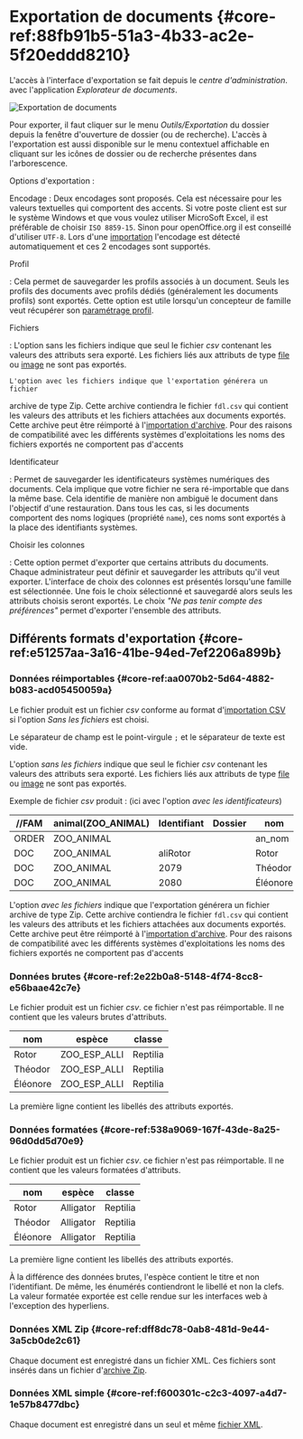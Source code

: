 # Exportation de documents {#core-ref:88fb91b5-51a3-4b33-ac2e-5f20eddd8210}
 
L'accès à l'interface d'exportation se fait depuis le _centre d'administration_.
avec l'application _Explorateur de documents_.

![ Exportation de documents ](ihmexportation.png)

Pour exporter, il faut cliquer sur le menu _Outils/Exportation_ du dossier depuis
la fenêtre d'ouverture de dossier (ou de recherche). L'accès à l'exportation est
aussi disponible sur le menu contextuel affichable en cliquant sur les icônes de
dossier ou de recherche présentes dans l'arborescence.


Options d'exportation :

Encodage 
:   Deux encodages sont proposés. Cela est nécessaire pour les valeurs
textuelles qui comportent des accents. Si votre poste client est sur le système
Windows et que vous voulez utiliser MicroSoft Excel, il est préférable de
choisir `ISO 8859-15`. Sinon pour openOffice.org il est conseillé d'utiliser
`UTF-8`. Lors d'une [importation][ImportationCSV]  l'encodage est détecté
automatiquement et ces 2 encodages sont supportés.

Profil

:   Cela permet de sauvegarder les profils associés à un document. Seuls les profils
des documents avec profils dédiés (généralement les documents profils) sont
exportés. Cette option est utile lorsqu'un concepteur de famille veut
récupérer son [paramétrage profil][exportprofil].

Fichiers 

:   L'option sans les fichiers indique que seul le fichier _csv_
contenant les valeurs des attributs sera exporté. Les fichiers liés aux
attributs de type [file][attrfile] ou [image][attrimage] ne sont pas exportés.
    
    L'option avec les fichiers indique que l'exportation générera un fichier
archive de type Zip. Cette archive contiendra le fichier `fdl.csv` qui contient
les valeurs des attributs et les fichiers attachées aux documents exportés.
Cette archive peut être réimporté à l'[importation d'archive][importArchive].
Pour des raisons de compatibilité avec les différents systèmes d'exploitations
les noms des fichiers exportés ne comportent pas d'accents

Identificateur 

:   Permet de sauvegarder les identificateurs systèmes numériques
des documents. Cela implique que votre fichier ne sera ré-importable que dans la
même base. Cela identifie de manière non ambiguë le document dans l'objectif
d'une restauration. Dans tous les cas, si les documents comportent des noms
logiques (propriété `name`), ces noms sont exportés à la place des identifiants
systèmes.

Choisir les colonnes 

:   Cette option permet d'exporter que certains attributs du documents. Chaque
administrateur  peut définir et sauvegarder les attributs qu'il veut exporter.
L'interface de choix  des colonnes est présentés lorsqu'une famille est
sélectionnée. Une fois le choix  sélectionné et sauvegardé alors seuls les
attributs choisis seront exportés. Le  choix _"Ne pas tenir compte des
préférences"_ permet d'exporter l'ensemble des attributs.


## Différents formats d'exportation {#core-ref:e51257aa-3a16-41be-94ed-7ef2206a899b}
  
### Données réimportables {#core-ref:aa0070b2-5d64-4882-b083-acd05450059a}

Le fichier produit est un fichier _csv_ conforme au format d'[importation
CSV][ImportationCSV] si l'option _Sans les fichiers_ est choisi. 

Le séparateur de champ est le point-virgule `;` et le séparateur de texte est
vide.

L'option _sans les fichiers_ indique que seul le fichier _csv_ contenant les
valeurs des attributs sera exporté. Les fichiers liés aux attributs de type
[file][attrfile] ou [image][attrimage] ne sont pas exportés.

Exemple de fichier _csv_ produit : (ici avec l'option _avec les identificateurs_)
    
| //FAM | animal(ZOO_ANIMAL) | Identifiant | Dossier |   nom    |    espèce    |   classe  |
| ----- | ------------------ | ----------- | ------- | -------- | ------------ | --------- |
| ORDER | ZOO_ANIMAL         |             |         | an_nom   | an_espece    | an_classe |
| DOC   | ZOO_ANIMAL         | aliRotor    |         | Rotor    | ZOO_ESP_ALLI | Reptilia  |
| DOC   | ZOO_ANIMAL         | 2079        |         | Théodor  | ZOO_ESP_ALLI | Reptilia  |
| DOC   | ZOO_ANIMAL         | 2080        |         | Éléonore | ZOO_ESP_ALLI | Reptilia  |

L'option _avec les fichiers_ indique que l'exportation générera un fichier
archive de type Zip. Cette archive contiendra le fichier `fdl.csv` qui contient
les valeurs des attributs et les fichiers attachées aux documents exportés.
Cette archive peut être réimporté à l'[importation d'archive][importArchive].
Pour des raisons de compatibilité avec les différents systèmes d'exploitations
les noms des fichiers exportés ne comportent pas d'accents

### Données brutes {#core-ref:2e22b0a8-5148-4f74-8cc8-e56baae42c7e}

Le fichier produit est un fichier _csv_. ce fichier n'est pas réimportable.
Il ne contient que les valeurs brutes d'attributs.

    
|   nom    |    espèce    |   classe  |
| -------- | ------------ | --------- |
| Rotor    | ZOO_ESP_ALLI | Reptilia  |
| Théodor  | ZOO_ESP_ALLI | Reptilia  |
| Éléonore | ZOO_ESP_ALLI | Reptilia  |

La première ligne contient les libellés des attributs exportés.

### Données formatées {#core-ref:538a9069-167f-43de-8a25-96d0dd5d70e9}

 Le fichier produit est un fichier _csv_. ce fichier n'est pas réimportable.
    Il ne contient que les valeurs formatées d'attributs.

    
|   nom    |   espèce  |  classe  |
| -------- | --------- | -------- |
| Rotor    | Alligator | Reptilia |
| Théodor  | Alligator | Reptilia |
| Éléonore | Alligator | Reptilia |

La première ligne contient les libellés des attributs exportés.


À la différence des données brutes, l'espèce contient le titre et non l'identifiant.
De même, les énumérés contiendront le libellé et non la clefs.
La valeur formatée exportée est celle rendue sur les interfaces web à l'exception 
des hyperliens.



### Données XML Zip {#core-ref:dff8dc78-0ab8-481d-9e44-3a5cb0de2c61}

Chaque document est enregistré dans un fichier XML. Ces fichiers sont insérés dans 
un fichier d'[archive Zip][exportxmlzip]. 

### Données XML simple {#core-ref:f600301c-c2c3-4097-a4d7-1e57b8477dbc}

Chaque document est enregistré dans un seul et même [fichier XML][exportxml]. 

<!-- links -->
[ImportationCSV]: #core-ref:2fb3284a-2424-44b2-93ae-41dc3969e093
[importArchive]: #core-ref:021b7db1-7baf-48c4-8eb9-4a388355dd86
[attrfile]:  #core-ref:0e904376-317c-426e-bc6d-e56fd52bad89
[attrimage]: #core-ref:4fca7712-59e0-4186-bfd0-6214104a0f60
[exportxmlzip]: #core-ref:1b0958b2-0788-45bf-974a-a7853a6030e2 "détail format exportation archive XML"
[exportxml]: #core-ref:9cebde3e-d40c-421c-85f6-e3e8282d547f "détail format exportation XML"
[exportprofil]: #core-ref:602c6331-7cdb-4b24-8a56-ffd11e00502f
